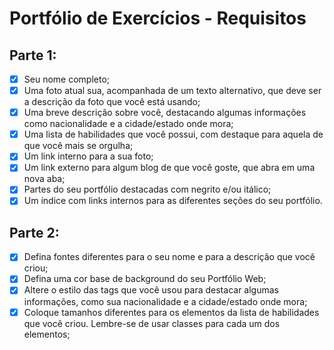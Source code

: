 # Portfólio de Exercícios - Requisitos

## Parte 1:

- [X] Seu nome completo;
- [X] Uma foto atual sua, acompanhada de um texto alternativo, que deve ser a descrição da foto que você está usando;
- [X] Uma breve descrição sobre você, destacando algumas informações como nacionalidade e a cidade/estado onde mora;
- [X] Uma lista de habilidades que você possui, com destaque para aquela de que você mais se orgulha;
- [X] Um link interno para a sua foto;
- [X] Um link externo para algum blog de que você goste, que abra em uma nova aba;
- [X] Partes do seu portfólio destacadas com negrito e/ou itálico;
- [X] Um índice com links internos para as diferentes seções do seu portfólio.

## Parte 2:

- [X] Defina fontes diferentes para o seu nome e para a descrição que você criou;
- [X] Defina uma cor base de background do seu Portfólio Web;
- [X] Altere o estilo das tags que você usou para destacar algumas informações, como sua nacionalidade e a cidade/estado onde mora;
- [X] Coloque tamanhos diferentes para os elementos da lista de habilidades que você criou. Lembre-se de usar classes para cada um dos elementos;
